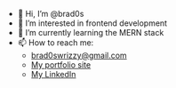 - 👋 Hi, I’m @brad0s
- 👀 I’m interested in frontend development
- 🌱 I’m currently learning the MERN stack
- 📫 How to reach me: 
  - brad0swrizzy@gmail.com
  - [My portfolio site](https://bradenwright.gatsbyjs.io/)
  - [My LinkedIn](https://www.linkedin.com/in/wright-braden/)

<!---
brad0s/brad0s is a ✨ special ✨ repository because its `README.md` (this file) appears on your GitHub profile.
You can click the Preview link to take a look at your changes.
--->
